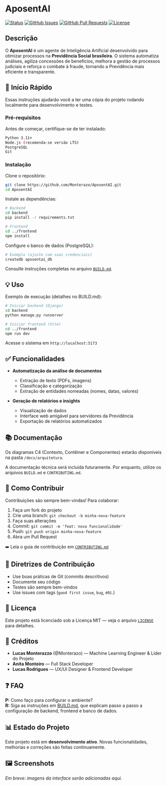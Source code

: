 
# AposentAI

[![Status](https://img.shields.io/badge/status-active-success.svg)]()
[![GitHub Issues](https://img.shields.io/github/issues/Monterazo/AposentAI.svg)](https://github.com/Monterazo/AposentAI/issues)
[![GitHub Pull Requests](https://img.shields.io/github/issues-pr/Monterazo/AposentAI.svg)](https://github.com/Monterazo/AposentAI/pulls)
[![License](https://img.shields.io/badge/license-MIT-blue.svg)](/LICENSE)

## Descrição

O **AposentAI** é um agente de Inteligência Artificial desenvolvido para otimizar processos na **Previdência Social brasileira**. O sistema automatiza análises, agiliza concessões de benefícios, melhora a gestão de processos judiciais e reforça o combate à fraude, tornando a Previdência mais eficiente e transparente.

## 🏁 Início Rápido

Essas instruções ajudarão você a ter uma cópia do projeto rodando localmente para desenvolvimento e testes.

### Pré-requisitos

Antes de começar, certifique-se de ter instalado:

```bash
Python 3.11+
Node.js (recomenda-se versão LTS)
PostgreSQL
Git
```

### Instalação

Clone o repositório:

```bash
git clone https://github.com/Monterazo/AposentAI.git
cd AposentAI
```

Instale as dependências:

```bash
# Backend
cd backend
pip install -r requirements.txt

# Frontend
cd ../frontend
npm install
```

Configure o banco de dados (PostgreSQL):

```bash
# Exemplo (ajuste com suas credenciais)
createdb aposentai_db
```

Consulte instruções completas no arquivo [`BUILD.md`](BUILD.md).

## 💡 Uso

Exemplo de execução (detalhes no BUILD.md):

```bash
# Iniciar backend (Django)
cd backend
python manage.py runserver

# Iniciar frontend (Vite)
cd ../frontend
npm run dev
```

Acesse o sistema em `http://localhost:5173`

## ✅ Funcionalidades

- **Automatização da análise de documentos**
  - Extração de texto (PDFs, imagens)
  - Classificação e categorização
  - Extração de entidades nomeadas (nomes, datas, valores)
  
- **Geração de relatórios e insights**
  - Visualização de dados
  - Interface web amigável para servidores da Previdência
  - Exportação de relatórios automatizados

## 📚 Documentação

Os diagramas C4 (Contexto, Contêiner e Componentes) estarão disponíveis na pasta `/docs/arquitetura`.

A documentação técnica será incluída futuramente. Por enquanto, utilize os arquivos `BUILD.md` e `CONTRIBUTING.md`.

## 🎯 Como Contribuir

Contribuições são sempre bem-vindas! Para colaborar:

1. Faça um fork do projeto
2. Crie uma branch: `git checkout -b minha-nova-feature`
3. Faça suas alterações
4. Commit: `git commit -m 'feat: nova funcionalidade'`
5. Push: `git push origin minha-nova-feature`
6. Abra um Pull Request

➡️ Leia o guia de contribuição em [`CONTRIBUTING.md`](CONTRIBUTING.md)

## 📌 Diretrizes de Contribuição

- Use boas práticas de Git (commits descritivos)
- Documente seu código
- Testes são sempre bem-vindos
- Use issues com tags (`good first issue`, `bug`, etc.)

## 📝 Licença

Este projeto está licenciado sob a Licença MIT — veja o arquivo [`LICENSE`](LICENSE) para detalhes.

## 👥 Créditos

- **Lucas Monterazzo** (@Monterazo) — Machine Learning Engineer & Líder do Projeto  
- **Anita Monteiro** — Full Stack Developer  
- **Lucas Rodrigues** — UX/UI Designer & Frontend Developer

## ❓ FAQ

**P:** Como faço para configurar o ambiente?  
**R:** Siga as instruções em [BUILD.md](BUILD.md), que explicam passo a passo a configuração de backend, frontend e banco de dados.

## 📊 Estado do Projeto

Este projeto está em **desenvolvimento ativo**. Novas funcionalidades, melhorias e correções são feitas continuamente.

## 🖼️ Screenshots

*Em breve: imagens da interface serão adicionadas aqui.*
